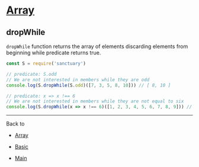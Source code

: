 # [Array](../README.md)

## dropWhile

`dropWhile` function returns the array of elements discarding elements from beginning while predicate returns true.

```js
const S = require('sanctuary')

// predicate: S.odd
// We are not interested in members while they are odd
console.log(S.dropWhile(S.odd)([7, 3, 5, 8, 10])) // [ 8, 10 ]

// predicate: x => x !== 6
// We are not interested in members while they are not equal to six
console.log(S.dropWhile(x => x !== 6)([1, 2, 3, 4, 5, 6, 7, 8, 9])) // [ 6, 7, 8, 9 ]
```

----------

Back to

- [Array](README.md)

- [Basic](../README.md)

- [Main](../../README.md)
